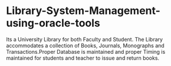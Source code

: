 # Library-System-Management-using-oracle-tools
Its a  University Library  for both Faculty and Student. The Library accommodates a collection of Books, Journals, Monographs and Transactions.Proper Database is maintained and proper Timing is maintained for students and teacher to issue and return books.
